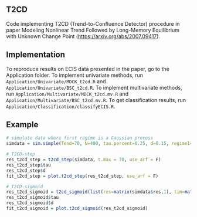 T2CD
--------------------------------------------------

Code implementing T2CD (Trend-to-Confluence Detector) procedure in paper Modeling Nonlinear Trend Followed by Long-Memory Equilibrium with Unknown Change Point (https://arxiv.org/abs/2007.09417).

Implementation
--------------------------------------------------

To reproduce results on ECIS data presented in the paper, go to the Application folder. To implement univariate methods, run `Application/Univariate/MDCK_t2cd.R` and `Application/Univariate/BSC_t2cd.R`. To implement multivariate methods, run `Application/Multivariate/MDCK_t2cd.mv.R` and `Application/Multivariate/BSC_t2cd.mv.R`. To get classification results, run `Application/Classification/classifyECIS.R`.

Example
--------------------------------------------------

```r
# simulate data where first regime is a Gaussian process
simdata = sim.simple(Tend=70, N=400, tau.percent=0.25, d=0.15, regime1='gp', sig1=2, sig2=0.5, seed=1)

# T2CD-step
res_t2cd_step = t2cd_step(simdata, t.max = 70, use_arf = F) 
res_t2cd_step$tau
res_t2cd_step$d
fit_t2cd_step = plot.t2cd_step(res_t2cd_step, use_arf = F)

# T2CD-sigmoid
res_t2cd_sigmoid = t2cd_sigmoid(list(res=matrix(simdata$res,1), tim=matrix(simdata$tim,1)), t.max = 70)
res_t2cd_sigmoid$tau
res_t2cd_sigmoid$d
fit_t2cd_sigmoid = plot.t2cd_sigmoid(res_t2cd_sigmoid)
```